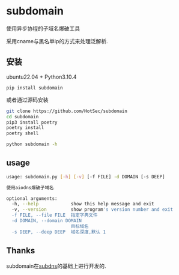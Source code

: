 <!--
 * @Version: 0.1
 * @Autor: zmf96
 * @Email: zmf96@qq.com
 * @Date: 2022-02-21 08:41:27
 * @LastEditors: zmf96
 * @LastEditTime: 2022-02-22 03:49:57
 * @FilePath: /README.md
 * @Description: 
-->
# subdomain
使用异步协程的子域名爆破工具

采用cname与黑名单ip的方式来处理泛解析.

## 安装

ubuntu22.04 + Python3.10.4

`pip install subdomain`

或者通过源码安装

```bash
git clone https://github.com/HotSec/subdomain
cd subdomain
pip3 install poetry
poetry install
poetry shell

python subdomain -h
```

## usage

```bash
usage: subdomain.py [-h] [-v] [-f FILE] -d DOMAIN [-s DEEP]

使用aiodns爆破子域名

optional arguments:
  -h, --help            show this help message and exit
  -v, --version         show program's version number and exit
  -f FILE, --file FILE  指定字典文件
  -d DOMAIN, --domain DOMAIN
                        目标域名
  -s DEEP, --deep DEEP  域名深度,默认 1
```

## Thanks

subdomain在[subdns](https://github.com/ldbfpiaoran/subdns.git)的基础上进行开发的.